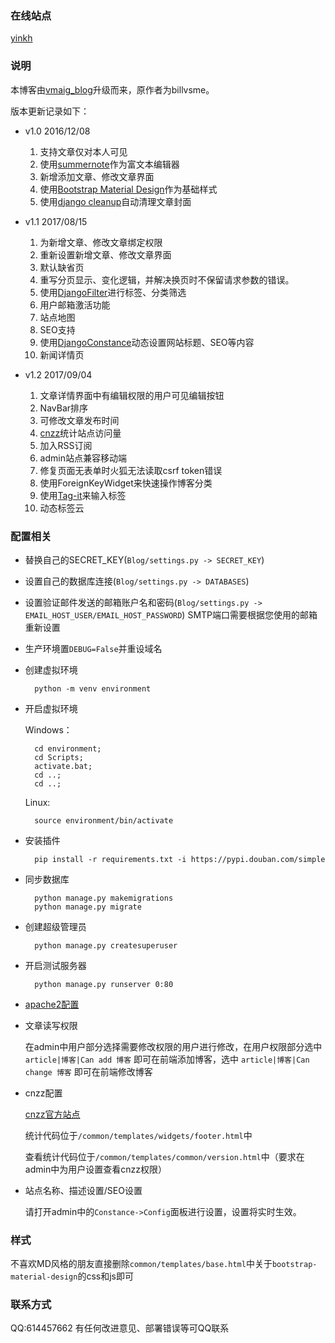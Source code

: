 ### 在线站点

[yinkh](https://www.yinkh.top/)

### 说明

本博客由[vmaig_blog](https://github.com/billvsme/vmaig_blog)升级而来，原作者为billvsme。

版本更新记录如下：

- v1.0 2016/12/08

	1. 支持文章仅对本人可见
	2. 使用[summernote](https://github.com/summernote/django-summernote)作为富文本编辑器
	3. 新增添加文章、修改文章界面
	4. 使用[Bootstrap Material Design](https://github.com/FezVrasta/bootstrap-material-design)作为基础样式
	5. 使用[django cleanup](https://github.com/un1t/django-cleanup)自动清理文章封面

- v1.1 2017/08/15

	1. 为新增文章、修改文章绑定权限
	2. 重新设置新增文章、修改文章界面
	3. 默认缺省页
	4. 重写分页显示、变化逻辑，并解决换页时不保留请求参数的错误。
	5. 使用[DjangoFilter](https://github.com/carltongibson/django-filter)进行标签、分类筛选
	6. 用户邮箱激活功能
	7. 站点地图
	8. SEO支持
	9. 使用[DjangoConstance](https://github.com/jazzband/django-constance)动态设置网站标题、SEO等内容
	10. 新闻详情页

- v1.2 2017/09/04

	1. 文章详情界面中有编辑权限的用户可见编辑按钮
	2. NavBar排序
	3. 可修改文章发布时间
	4. [cnzz](http://www.cnzz.com/o_index.php)统计站点访问量
	5. 加入RSS订阅
	6. admin站点兼容移动端
	7. 修复页面无表单时火狐无法读取csrf token错误
	8. 使用ForeignKeyWidget来快速操作博客分类
	9. 使用[Tag-it](http://aehlke.github.io/tag-it/)来输入标签
	10. 动态标签云


### 配置相关
- 替换自己的SECRET_KEY(`Blog/settings.py -> SECRET_KEY`)
- 设置自己的数据库连接(`Blog/settings.py -> DATABASES`)
- 设置验证邮件发送的邮箱账户名和密码(`Blog/settings.py -> EMAIL_HOST_USER/EMAIL_HOST_PASSWORD`)
SMTP端口需要根据您使用的邮箱重新设置
- 生产环境置`DEBUG=False`并重设域名
- 创建虚拟环境

		python -m venv environment

- 开启虚拟环境

	Windows：

	    cd environment;
	    cd Scripts;
	    activate.bat;
	    cd ..;
	    cd ..;

	Linux:

	    source environment/bin/activate

- 安装插件

    	pip install -r requirements.txt -i https://pypi.douban.com/simple

- 同步数据库

	    python manage.py makemigrations
	    python manage.py migrate

- 创建超级管理员

    	python manage.py createsuperuser

- 开启测试服务器

    	python manage.py runserver 0:80

- [apache2配置](http://blog.dreamgotech.com/article/49/)

- 文章读写权限

	在admin中用户部分选择需要修改权限的用户进行修改，在用户权限部分选中 `article|博客|Can add 博客` 即可在前端添加博客，选中 `article|博客|Can change 博客` 即可在前端修改博客

- cnzz配置

    [cnzz官方站点](http://www.cnzz.com/o_index.php)

    统计代码位于`/common/templates/widgets/footer.html`中

    查看统计代码位于`/common/templates/common/version.html`中（要求在admin中为用户设置查看cnzz权限）

- 站点名称、描述设置/SEO设置

    请打开admin中的`Constance->Config`面板进行设置，设置将实时生效。

### 样式

不喜欢MD风格的朋友直接删除`common/templates/base.html`中关于`bootstrap-material-design`的css和js即可


### 联系方式

QQ:614457662 有任何改进意见、部署错误等可QQ联系
